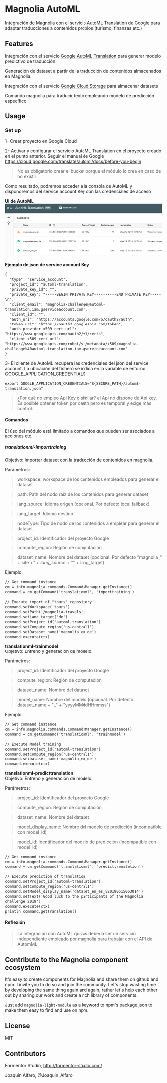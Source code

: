 # Magnolia AutoML 

Integración de Magnolia con el servicio AutoML Translation de Google para adaptar traducciones a contenidos propios (turismo, finanzas etc.)

## Features
Integración con el servicio [Google AutoML Translation](https://cloud.google.com/translate/automl/docs/ "AutoML") para generar modelo predictivo de traducción

Generación de dataset a partir de la traducción de contenidos almacenados en Magnolia.

Integración con el servicio [Google Cloud Storage](https://cloud.google.com/storage/ "Google Cloud Storage") para almacenar datasets

Comando magnolia para traducir texto empleando modelo de predicción específico


## Usage

### Set up
1- Crear proyecto en Google Cloud

2- Activar y configurar el servicio AutoML Translation en el proyecto creado en el punto anterior. Seguir el manual de Google https://cloud.google.com/translate/automl/docs/before-you-begin
>No es obligatorio crear el bucket porque el módulo lo crea en caso de no existir

Como resultado, podremos acceder a la consola de AutoML y dispondremos del service account Key con las credenciales de acceso

**UI de AutoML**
![Consola AutoML](_dev/consola-automl.png)

**Ejemplo de json de service account Key**
~~~~
{
  "type": "service_account",
  "project_id": "automl-translation",
  "private_key_id": "",
  "private_key": "-----BEGIN PRIVATE KEY----------END PRIVATE KEY-----\n",
  "client_email": "magnolia-challenge@automl-translation.iam.gserviceaccount.com",
  "client_id": "",
  "auth_uri": "https://accounts.google.com/o/oauth2/auth",
  "token_uri": "https://oauth2.googleapis.com/token",
  "auth_provider_x509_cert_url": "https://www.googleapis.com/oauth2/v1/certs",
  "client_x509_cert_url": "https://www.googleapis.com/robot/v1/metadata/x509/magnolia-challenge%40automl-translation.iam.gserviceaccount.com"
}
~~~~

3- El cliente de AutoML recupera las credenciales del json del service account. La ubicación del fichero se indica en la variable de entorno GOOGLE_APPLICATION_CREDENTIALS

~~~~
export GOOGLE_APPLICATION_CREDENTIALS="${SECURE_PATH}/automl-translation.json"
~~~~

> ¿Por qué no empleo Api Key o similar? el Api no dispone de Api key. Es posible obtener token por oauth pero es temporal y exige más control. 

#### Comandos
El úso del módulo está limitado a comandos que pueden ser asociados a acciones etc.

##### translationml-importtraining  
Objetivo: Importar dataset con la traducción de contenidos en magnolia.  
  
Parámetros:
>workspace: workspace de los contenidos empleados para generar el dataset  

>path: Path del nodo raíz de los contenidos para generar dataset  

>lang_source: Idioma origen (opcional. Por defecto local fallback)  

>lang_target: Idioma destino

>nodeType: Tipo de nodo de los contenidos a emplear para generar el dataset  

>project_id: Identificador del proyecto Google  

>compute_region: Región de computación  

>dataset_name: Nombre del dataset (opcional. Por defecto "magnolia_" + site +_" + lang_source + "_" + lang_target)

Ejemplo:  
~~~~
// Get command instance
cm = info.magnolia.commands.CommandsManager.getInstance()
command = cm.getCommand('translationml', 'importtraining')

// Execute import of "tours" repository
command.setWorkspace('tours')
command.setPath('/magnolia-travels')
command.setLang_target('de')
command.setProject_id('automl-translation')
command.setCompute_region('us-central1')
command.setDataset_name('magnolia_en_de')
command.execute(ctx)
~~~~

**translationml-trainmodel**  
Objetivo: Entreno y generación de modelo.  
  
Parámetros:  
>project_id: Identificador del proyecto Google  

>compute_region: Región de computación  

>dataset_name: Nombre del dataset

>model_name: Nombre del modelo (opcional. Por defecto dataset_name + "_" + "yyyyMMddHHmmss")

Ejemplo:  
~~~~
// Get command instance
cm = info.magnolia.commands.CommandsManager.getInstance()
command = cm.getCommand('translationml', 'trainmodel')

// Execute Model training
command.setProject_id('automl-translation')
command.setCompute_region('us-central1')
command.setDataset_name('magnolia_en_de')
command.execute(ctx)
~~~~  

**translationml-predicttranslation**  
Objetivo: Entreno y generación de modelo.  
  
Parámetros:  
>project_id: Identificador del proyecto Google  

>compute_region: Región de computación  

>dataset_name: Nombre del dataset

>model_display_name: Nombre del modelo de predicción (incompatible con model_id)

>model_id: Identificador del modelo de predicción (incompatible con model_id)

~~~~
// Get command instance
cm = info.magnolia.commands.CommandsManager.getInstance()
command = cm.getCommand('translationml', 'predicttranslation')

// Execute prediction of translation
command.setProject_id('automl-translation')
command.setCompute_region('us-central1')
command.setModel_display_name('dataset_en_es_v20190515063014')
command.setText('Good luck to the participants of the Magnolia challenge 2019')
command.execute(ctx)
println command.getTranslation()
~~~~
 
#### Reflexión
>La integración con AutoML quizás debería ser un servicio independiente empleado por magnolia para trabajar con el API de AutomML   

## Contribute to the Magnolia component ecosystem
It's easy to create components for Magnolia and share them on github and npm. I invite you to do so and join the community. Let's stop wasting time by developing the same thing again and again, rather let's help each other out by sharing our work and create a rich library of components.

Just add `magnolia-light-module` as a keyword to npm's package.json to make them easy to find and use on npm.

## License

MIT

## Contributors

Formentor Studio, http://formentor-studio.com/

Joaquín Alfaro, @Joaquin_Alfaro